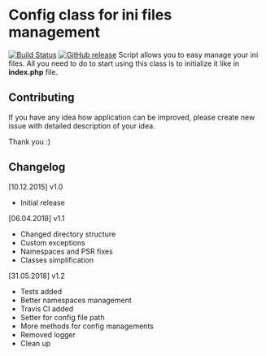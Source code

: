 # Config class for ini files management

[![Build Status](https://travis-ci.org/mixset/config-class-php.png)](https://travis-ci.org/mixset/config-class-php)
[![GitHub release](https://img.shields.io/github/release/mixset/config-class-php.svg)](https://GitHub.com/mixset/config-class-php/releases/)
Script allows you to easy manage your ini files.
All you need to do to start using this class is to initialize it like in **index.php** file. 

## Contributing

If you have any idea how application can be improved, please create new issue with detailed description of your idea.

Thank you :)

## Changelog

[10.12.2015] v1.0
* Initial release

[06.04.2018] v1.1
* Changed directory structure
* Custom exceptions
* Namespaces and PSR fixes
* Classes simplification

[31.05.2018] v1.2
* Tests added
* Better namespaces management
* Travis CI added
* Setter for config file path
* More methods for config managements
* Removed logger
* Clean up